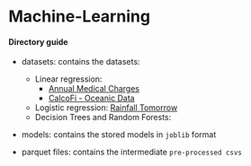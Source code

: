 # Machine-Learning

#### Directory guide

- datasets:
  contains the datasets:
  - Linear regression:
    - [Annual Medical Charges](https://raw.githubusercontent.com/JovianML/opendatasets/master/data/medical-charges.csv "")
    - [CalcoFi - Oceanic Data]('https://www.kaggle.com/datasets/sohier/calcofi')
  - Logistic regression: [Rainfall Tomorrow]('https://www.kaggle.com/datasets/jsphyg/weather-dataset-rattle-package')
  - Decision Trees and Random Forests:
    
- models: contains the stored models in `joblib` format

- parquet files: contains the intermediate `pre-processed csvs`